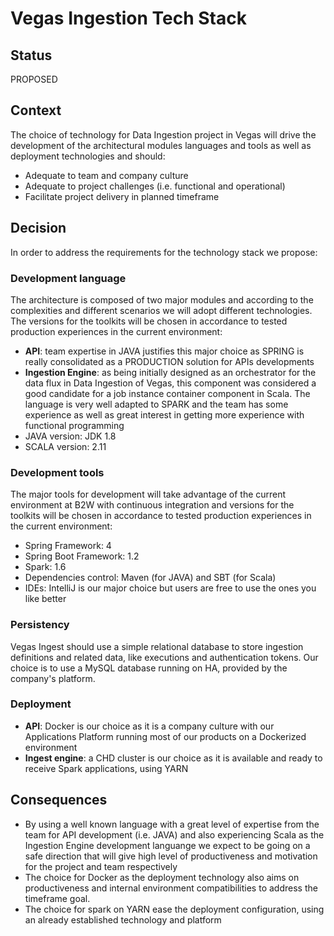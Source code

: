 # Vegas Ingestion Tech Stack 

## Status

PROPOSED

## Context

The choice of technology for Data Ingestion project in Vegas will drive the
development of the architectural modules languages and tools as well as
deployment technologies and should:

- Adequate to team and company culture
- Adequate to project challenges (i.e. functional and operational) 
- Facilitate project delivery in planned timeframe 

## Decision

In order to address the requirements for the technology stack we propose:

### Development language

The architecture is composed of two major modules and according to the
complexities and different scenarios we will adopt different technologies.
The versions for the toolkits will be chosen in accordance to tested
production experiences in the current environment:

- **API**: team expertise in JAVA justifies this major choice as SPRING is really
consolidated as a PRODUCTION solution for APIs developments
- **Ingestion Engine**: as being initially designed as an orchestrator for the
data flux in Data Ingestion of Vegas, this component was considered a good
candidate for a job instance container component in Scala. The language is very
well adapted to SPARK and the team has some experience as well as great
interest in getting more experience with functional programming
- JAVA version: JDK 1.8
- SCALA version: 2.11

### Development tools

The major tools for development will take advantage of the current environment
at B2W with continuous integration and versions for the toolkits will be chosen
in accordance to tested production experiences in the current environment:

- Spring Framework: 4
- Spring Boot Framework: 1.2
- Spark: 1.6
- Dependencies control: Maven (for JAVA) and SBT (for Scala)
- IDEs: IntelliJ is our major choice but users are free to use the ones you
like better

### Persistency

Vegas Ingest should use a simple relational database to store ingestion
definitions and related data, like executions and authentication tokens. Our
choice is to use a MySQL database running on HA, provided by the company's
platform.
 
### Deployment

- **API**: Docker is our choice as it is a company culture with our
Applications Platform running most of our products on a Dockerized
environment
- **Ingest engine**: a CHD cluster is our choice as it is available and ready
to receive Spark applications, using YARN

## Consequences

- By using a well known language with a great level of expertise from the team
for API development (i.e. JAVA) and also experiencing Scala as the Ingestion
Engine development languange we expect to be going on a safe direction that
will give high level of productiveness and motivation for the project and team
respectively
- The choice for Docker as the deployment technology also aims on
productiveness and internal environment compatibilities to address the
timeframe goal.
- The choice for spark on YARN ease the deployment configuration, using an
already established technology and platform
